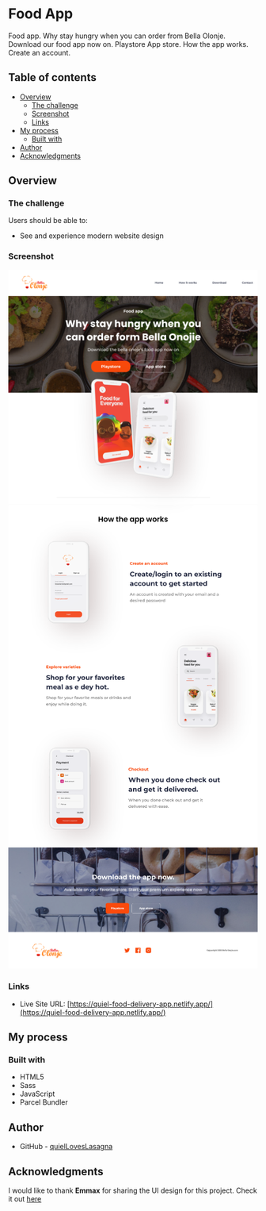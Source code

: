 # Food App

Food app. Why stay hungry when you can order from Bella Olonje. Download our food app now on. Playstore App store. How the app works. Create an account.

## Table of contents

- [Overview](#overview)
  - [The challenge](#the-challenge)
  - [Screenshot](#screenshot)
  - [Links](#links)
- [My process](#my-process)
  - [Built with](#built-with)
- [Author](#author)
- [Acknowledgments](#acknowledgments)

## Overview

### The challenge

Users should be able to:

- See and experience modern website design

### Screenshot

![Project Overview](./assets/preview-1.png)
![Project Overview](./assets/preview-2.png)
![Project Overview](./assets/preview-3.png)

### Links

- Live Site URL: [https://quiel-food-delivery-app.netlify.app/](https://quiel-food-delivery-app.netlify.app/)

## My process

### Built with

- HTML5
- Sass
- JavaScript
- Parcel Bundler

## Author

- GitHub - [quielLovesLasagna](https://github.com/quielLovesLasagna)

## Acknowledgments

I would like to thank **Emmax** for sharing the UI design for this project. Check it out [here](https://dev.to/emmanx/free-figma-ui-designs-for-frontend-practice-3ak2?fbclid=IwAR3avsE_M9ipHrkFuJp7PxZbCH9gDvfF4G7mvKFZ7ZUoLUXvrYEy2-QF6CM)

